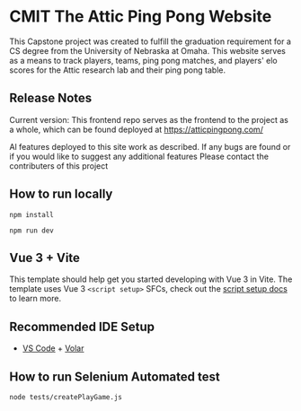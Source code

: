 # CMIT The Attic Ping Pong Website

This Capstone project was created to fulfill the graduation requirement for a CS degree from the University of Nebraska at Omaha. This website serves as a means to track players, teams, ping pong matches, and players' elo scores for the Attic research lab and their ping pong table.

## Release Notes

Current version: This frontend repo serves as the frontend to the project as a whole, which can be found deployed at https://atticpingpong.com/

Al features deployed to this site work as described. If any bugs are found or if you would like to suggest any additional features Please contact the contributers of this project

## How to run locally

`npm install`

`npm run dev`


## Vue 3 + Vite

This template should help get you started developing with Vue 3 in Vite. The template uses Vue 3 `<script setup>` SFCs, check out the [script setup docs](https://v3.vuejs.org/api/sfc-script-setup.html#sfc-script-setup) to learn more.

## Recommended IDE Setup

- [VS Code](https://code.visualstudio.com/) + [Volar](https://marketplace.visualstudio.com/items?itemName=Vue.volar)


## How to run Selenium Automated test

`node tests/createPlayGame.js`
